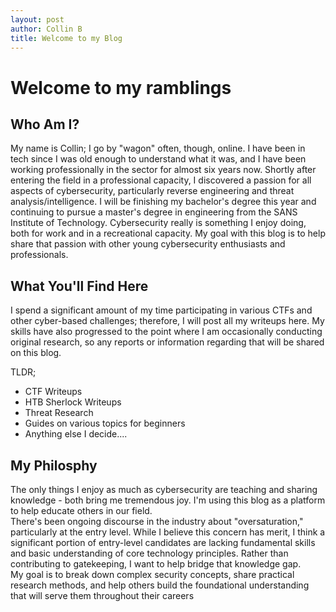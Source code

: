 ```yaml
---
layout: post
author: Collin B
title: Welcome to my Blog
---
```


# Welcome to my ramblings

## Who Am I?

My name is Collin; I go by "wagon" often, though, online. I have been in tech since I was old enough to understand what it was, and I have been working professionally in the sector for almost six years now. Shortly after entering the field in a professional capacity, I discovered a passion for all aspects of cybersecurity, particularly reverse engineering and threat analysis/intelligence. I will be finishing my bachelor's degree this year and continuing to pursue a master's degree in engineering from the SANS Institute of Technology. Cybersecurity really is something I enjoy doing, both for work and in a recreational capacity. My goal with this blog is to help share that passion with other young cybersecurity enthusiasts and professionals.  

## What You'll Find Here

I spend a significant amount of my time participating in various CTFs and other cyber-based challenges; therefore, I will post all my writeups here. My skills have also progressed to the point where I am occasionally conducting original research, so any reports or information regarding that will be shared on this blog. 

TLDR;
- CTF Writeups
- HTB Sherlock Writeups
- Threat Research
- Guides on various topics for beginners
- Anything else I decide....

## My Philosphy

The only things I enjoy as much as cybersecurity are teaching and sharing knowledge - both bring me tremendous joy. I'm using this blog as a platform to help educate others in our field. \
There's been ongoing discourse in the industry about "oversaturation," particularly at the entry level. While I believe this concern has merit, I think a significant portion of entry-level candidates are lacking fundamental skills and basic understanding of core technology principles. Rather than contributing to gatekeeping, I want to help bridge that knowledge gap. \
My goal is to break down complex security concepts, share practical research methods, and help others build the foundational understanding that will serve them throughout their careers

